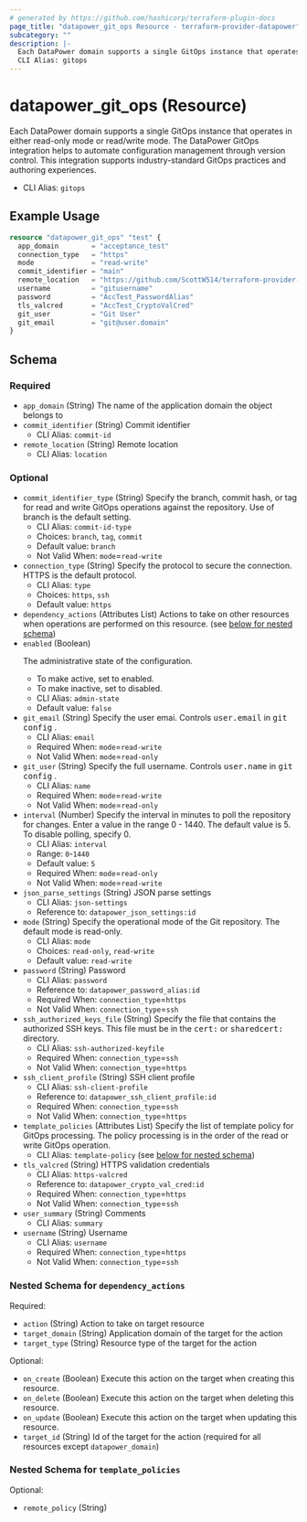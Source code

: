 ```yaml
---
# generated by https://github.com/hashicorp/terraform-plugin-docs
page_title: "datapower_git_ops Resource - terraform-provider-datapower"
subcategory: ""
description: |-
  Each DataPower domain supports a single GitOps instance that operates in either read-only mode or read/write mode. The DataPower GitOps integration helps to automate configuration management through version control. This integration supports industry-standard GitOps practices and authoring experiences.
  CLI Alias: gitops
---
```


# datapower_git_ops (Resource)

Each DataPower domain supports a single GitOps instance that operates in either read-only mode or read/write mode. The DataPower GitOps integration helps to automate configuration management through version control. This integration supports industry-standard GitOps practices and authoring experiences.
  - CLI Alias: `gitops`

## Example Usage

```terraform
resource "datapower_git_ops" "test" {
  app_domain        = "acceptance_test"
  connection_type   = "https"
  mode              = "read-write"
  commit_identifier = "main"
  remote_location   = "https://github.com/ScottW514/terraform-provider-datapower"
  username          = "gitusername"
  password          = "AccTest_PasswordAlias"
  tls_valcred       = "AccTest_CryptoValCred"
  git_user          = "Git User"
  git_email         = "git@user.domain"
}
```

<!-- schema generated by tfplugindocs -->
## Schema

### Required

- `app_domain` (String) The name of the application domain the object belongs to
- `commit_identifier` (String) Commit identifier
  - CLI Alias: `commit-id`
- `remote_location` (String) Remote location
  - CLI Alias: `location`

### Optional

- `commit_identifier_type` (String) Specify the branch, commit hash, or tag for read and write GitOps operations against the repository. Use of branch is the default setting.
  - CLI Alias: `commit-id-type`
  - Choices: `branch`, `tag`, `commit`
  - Default value: `branch`
  - Not Valid When: `mode`=`read-write`
- `connection_type` (String) Specify the protocol to secure the connection. HTTPS is the default protocol.
  - CLI Alias: `type`
  - Choices: `https`, `ssh`
  - Default value: `https`
- `dependency_actions` (Attributes List) Actions to take on other resources when operations are performed on this resource. (see [below for nested schema](#nestedatt--dependency_actions))
- `enabled` (Boolean) <p>The administrative state of the configuration.</p><ul><li>To make active, set to enabled.</li><li>To make inactive, set to disabled.</li></ul>
  - CLI Alias: `admin-state`
  - Default value: `false`
- `git_email` (String) Specify the user emai. Controls <tt>user.email</tt> in <tt>git config</tt> .
  - CLI Alias: `email`
  - Required When: `mode`=`read-write`
  - Not Valid When: `mode`=`read-only`
- `git_user` (String) Specify the full username. Controls <tt>user.name</tt> in <tt>git config</tt> .
  - CLI Alias: `name`
  - Required When: `mode`=`read-write`
  - Not Valid When: `mode`=`read-only`
- `interval` (Number) Specify the interval in minutes to poll the repository for changes. Enter a value in the range 0 - 1440. The default value is 5. To disable polling, specify 0.
  - CLI Alias: `interval`
  - Range: `0`-`1440`
  - Default value: `5`
  - Required When: `mode`=`read-only`
  - Not Valid When: `mode`=`read-write`
- `json_parse_settings` (String) JSON parse settings
  - CLI Alias: `json-settings`
  - Reference to: `datapower_json_settings:id`
- `mode` (String) Specify the operational mode of the Git repository. The default mode is read-only.
  - CLI Alias: `mode`
  - Choices: `read-only`, `read-write`
  - Default value: `read-write`
- `password` (String) Password
  - CLI Alias: `password`
  - Reference to: `datapower_password_alias:id`
  - Required When: `connection_type`=`https`
  - Not Valid When: `connection_type`=`ssh`
- `ssh_authorized_keys_file` (String) Specify the file that contains the authorized SSH keys. This file must be in the <tt>cert:</tt> or <tt>sharedcert:</tt> directory.
  - CLI Alias: `ssh-authorized-keyfile`
  - Required When: `connection_type`=`ssh`
  - Not Valid When: `connection_type`=`https`
- `ssh_client_profile` (String) SSH client profile
  - CLI Alias: `ssh-client-profile`
  - Reference to: `datapower_ssh_client_profile:id`
  - Required When: `connection_type`=`ssh`
  - Not Valid When: `connection_type`=`https`
- `template_policies` (Attributes List) Specify the list of template policy for GitOps processing. The policy processing is in the order of the read or write GitOps operation.
  - CLI Alias: `template-policy` (see [below for nested schema](#nestedatt--template_policies))
- `tls_valcred` (String) HTTPS validation credentials
  - CLI Alias: `https-valcred`
  - Reference to: `datapower_crypto_val_cred:id`
  - Required When: `connection_type`=`https`
  - Not Valid When: `connection_type`=`ssh`
- `user_summary` (String) Comments
  - CLI Alias: `summary`
- `username` (String) Username
  - CLI Alias: `username`
  - Required When: `connection_type`=`https`
  - Not Valid When: `connection_type`=`ssh`

<a id="nestedatt--dependency_actions"></a>
### Nested Schema for `dependency_actions`

Required:

- `action` (String) Action to take on target resource
- `target_domain` (String) Application domain of the target for the action
- `target_type` (String) Resource type of the target for the action

Optional:

- `on_create` (Boolean) Execute this action on the target when creating this resource.
- `on_delete` (Boolean) Execute this action on the target when deleting this resource.
- `on_update` (Boolean) Execute this action on the target when updating this resource.
- `target_id` (String) Id of the target for the action (required for all resources except `datapower_domain`)


<a id="nestedatt--template_policies"></a>
### Nested Schema for `template_policies`

Optional:

- `remote_policy` (String)
